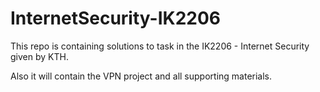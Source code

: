 # InternetSecurity-IK2206

This repo is containing solutions to task in the IK2206 - Internet Security given by KTH. 

Also it will contain the VPN project and all supporting materials.
